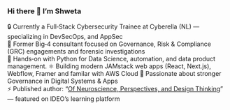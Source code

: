 ### Hi there 👋 I’m Shweta

🔒 Currently a Full‑Stack Cybersecurity Trainee at Cyberella (NL) — specializing in DevSecOps, and AppSec  
💼 Former Big‑4 consultant focused on Governance, Risk & Compliance (GRC) engagements and forensic investigations  
🐍 Hands‑on with Python for Data Science, automation, and data product management.
⚛️ Building modern JAMstack web apps (React, Next.js), Webflow, Framer and familar with AWS Cloud 
🤖 Passionate about stronger Governance in Digital Systems & Apps  
⚡ Published author: “[Of Neuroscience, Perspectives, and Design Thinking](http://bit.ly/dtandnp)” — featured on IDEO’s learning platform  



<!--
**shwetanaren/shwetanaren** is a ✨ _special_ ✨ repository because its `README.md` (this file) appears on your GitHub profile.
📫 Let’s connect: [LinkedIn](https://www.linkedin.com/in/your-profile) | 📧 your.email@example.com
Here are some ideas to get you started:

- 🔭 I’m currently working to 
- 🌱 I’m currently learning ...
- 👯 I’m looking to collaborate on ...
- 🤔 I’m looking for help with ...
- 💬 Ask me about how to inform better decisions with data / design thinking
- 📫 How to reach me: ...
- 😄 Pronouns: He
- ⚡ Fun fact: 
-->
